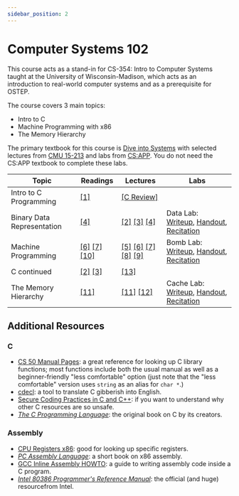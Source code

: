 ```yaml
---
sidebar_position: 2
---
```


# Computer Systems 102
This course acts as a stand-in for CS-354: Intro to Computer Systems taught at the University of Wisconsin-Madison, which acts as an introduction to real-world computer systems and as a prerequisite for OSTEP.

The course covers 3 main topics:
- Intro to C
- Machine Programming with x86
- The Memory Hierarchy

The primary textbook for this course is [Dive into Systems](https://diveintosystems.org/book/) with selected lectures from [CMU 15-213](https://www.cs.cmu.edu/afs/cs/academic/class/15213-f15/www/index.html) and labs from [CS:APP](https://csapp.cs.cmu.edu/). You do not need the CS:APP textbook to complete these labs.

|  Topic  | Readings | Lectures | Labs |
| ------- | -------- | -------- | ---- |
| Intro to C Programming | [[1]](https://diveintosystems.org/book/C1-C_intro/index.html) | [[C Review]](https://scs.hosted.panopto.com/Panopto/Pages/Viewer.aspx?id=23512312-0ade-4d1a-85ca-d255fe28abde) | |
| Binary Data Representation | [[4]](https://diveintosystems.org/book/C4-Binary/index.html) | [[2]](https://scs.hosted.panopto.com/Panopto/Pages/Viewer.aspx?id=6ca8cdb4-6961-42d9-8fac-299e53759a17) [[3]](https://scs.hosted.panopto.com/Panopto/Pages/Viewer.aspx?id=526e6341-aa53-4107-8fa1-d13c0e92342e) [[4]](https://scs.hosted.panopto.com/Panopto/Pages/Viewer.aspx?id=8dd08ed5-7688-4b34-937f-201b909f61c7) | Data Lab: [Writeup](http://csapp.cs.cmu.edu/3e/datalab.pdf), [Handout](https://csapp.cs.cmu.edu/3e/datalab-handout.tar), [Recitation](https://scs.hosted.panopto.com/Panopto/Pages/Viewer.aspx?id=392a2070-4d49-443c-90b8-4fbbc9f666c6) | 
| Machine Programming | [[6]](https://diveintosystems.org/book/C6-asm_intro/index.html) [[7]](https://diveintosystems.org/book/C7-x86_64/index.html) [[10]](https://diveintosystems.org/book/C10-asm_takeaways/index.html) | [[5]](https://scs.hosted.panopto.com/Panopto/Pages/Viewer.aspx?id=6e410255-3858-4e85-89c7-812c5845d197) [[6]](https://scs.hosted.panopto.com/Panopto/Pages/Viewer.aspx?id=fc93c499-8fc9-4652-9a99-711058054afb) [[7]](https://scs.hosted.panopto.com/Panopto/Pages/Viewer.aspx?id=2994255f-923b-4ad4-8fb4-5def7fd802cd) [[8]](https://scs.hosted.panopto.com/Panopto/Pages/Viewer.aspx?id=03308c94-fc20-40d8-8978-1a9b81c344ed) [[9]](https://scs.hosted.panopto.com/Panopto/Pages/Viewer.aspx?id=3f0bf9ca-d640-4798-b91a-73aed656a10a) | Bomb Lab: [Writeup](http://csapp.cs.cmu.edu/3e/bomblab.pdf), [Handout](https://csapp.cs.cmu.edu/3e/bomb.tar), [Recitation](https://scs.hosted.panopto.com/Panopto/Pages/Viewer.aspx?id=0ed08c72-f0f1-4982-aebc-92d3db7af9fd) |
| C continued | [[2]](https://diveintosystems.org/book/C2-C_depth/index.html) [[3]](https://diveintosystems.org/book/C3-C_debug/index.html) |  [[13]](https://scs.hosted.panopto.com/Panopto/Pages/Viewer.aspx?id=0aef84fc-a53b-49c6-bb43-14cb2b175249)| |
| The Memory Hierarchy | [[11]](https://diveintosystems.org/book/C11-MemHierarchy/index.html) | [[11]](https://scs.hosted.panopto.com/Panopto/Pages/Viewer.aspx?id=06dfcd19-1024-49eb-add8-3486a38d1426) [[12]](https://scs.hosted.panopto.com/Panopto/Pages/Viewer.aspx?id=3395b86e-0bd4-425d-8872-251e714acdd7) | Cache Lab: [Writeup](http://csapp.cs.cmu.edu/3e/cachelab.pdf), [Handout](https://csapp.cs.cmu.edu/3e/cachelab-handout.tar), [Recitation](https://scs.hosted.panopto.com/Panopto/Pages/Viewer.aspx?id=17464223-21aa-485b-9de7-749dd2562616) |


## Additional Resources
### C

* [CS 50 Manual Pages](https://manual.cs50.io): a great reference for looking up C library functions; most functions include both the usual manual as well as a beginner-friendly "less comfortable" option (just note that the "less comfortable" version uses `string` as an alias for `char *`.)
* [cdecl](https://cdecl.org): a tool to translate C gibberish into English.
* [Secure Coding Practices in C and C++](https://www.amazon.com/dp/0321822137): if you want to understand why other C resources are so unsafe.
* [*The C Programming Language*](https://www.amazon.com/dp/0131103628): the original book on C by its creators. 

### Assembly
* [CPU Registers x86](https://wiki.osdev.org/CPU_Registers_x86): good for looking up specific registers.
* [*PC Assembly Language*](https://pdos.csail.mit.edu/6.828/2018/readings/pcasm-book.pdf): a short book on x86 assembly.
* [GCC Inline Assembly HOWTO](https://www.ibiblio.org/gferg/ldp/GCC-Inline-Assembly-HOWTO.html): a guide to writing assembly code inside a C program.
* [*Intel 80386 Programmer's Reference Manual*](https://pdos.csail.mit.edu/6.828/2018/readings/i386.pdf): the official (and huge) resourcefrom Intel.

